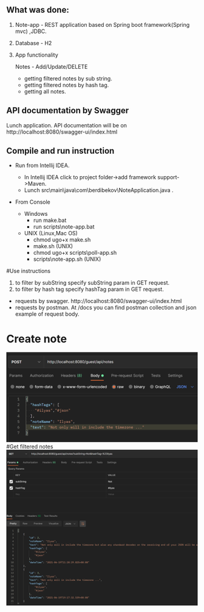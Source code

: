 
 What was done:
 -
 1. Note-app - REST application based on Spring boot framework(Spring mvc) ,JDBC.
   
 1. Database - H2 
 
 1. App functionality 
 
    Notes - Add/Update/DELETE

    - getting filtered notes by sub string.
    - getting filtered notes by hash tag.
    - getting all notes.
    
    
API documentation by Swagger 
-

Lunch application. API documentation will be on http://localhost:8080/swagger-ui/index.html

Compile and run instruction
-

- Run from Intellij IDEA.
    - In Intellij IDEA click to project folder->add framework support->Maven.
    - Lunch src\main\java\com\berdibekov\NoteApplication.java .

- From Console 
    - Windows
        - run make.bat
        - run scripts\note-app.bat
    - UNIX (Linux,Mac OS)     
        - chmod ugo+x make.sh 
        - make.sh (UNIX)
        - chmod ugo+x scripts\poll-app.sh
        - scripts\note-app.sh (UNIX)
 
#Use instructions
1. to filter by subString specify subString param in GET request.
1. to filter by hash tag specify hashTag param in GET request.

- requests by swagger.
    http://localhost:8080/swagger-ui/index.html
- requests by postman.
    At /docs you can find postman collection and json example of request body.

# Create note


   ![Alt text](docs/create.png?raw=true)
   #Get filtered notes
   ![alt text](docs/getFiltered.png?raw=true)
    
    
    